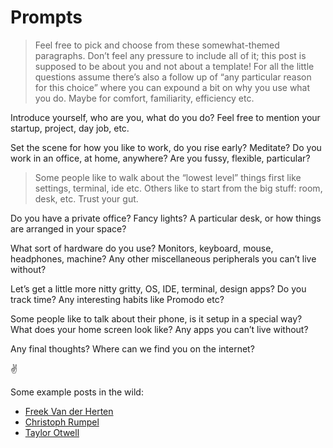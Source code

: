 # Prompts

> Feel free to pick and choose from these somewhat-themed paragraphs. Don’t feel any pressure to include all of it; this post is supposed to be about you and not about a template! For all the little questions assume there’s also a follow up of “any particular reason for this choice” where you can expound a bit on why you use what you do. Maybe for comfort, familiarity, efficiency etc.

Introduce yourself, who are you, what do you do? Feel free to mention your startup, project, day job, etc.

Set the scene for how you like to work, do you rise early? Meditate? Do you work in an office, at home, anywhere? Are you fussy, flexible, particular?

> Some people like to walk about the “lowest level” things first like settings, terminal, ide etc. Others like to start from the big stuff: room, desk, etc. Trust your gut.

Do you have a private office? Fancy lights? A particular desk, or how things are arranged in your space?

What sort of hardware do you use? Monitors, keyboard, mouse, headphones, machine? Any other miscellaneous peripherals you can’t live without?

Let’s get a little more nitty gritty, OS, IDE, terminal, design apps? Do you track time? Any interesting habits like Promodo etc?

Some people like to talk about their phone, is it setup in a special way? What does your home screen look like? Any apps you can’t live without?

Any final thoughts? Where can we find you on the internet?

✌

Some example posts in the wild:

* [Freek Van der Herten](https://medium.com/@freekmurze/my-current-setup-2018-edition-700687fbc838)
* [Christoph Rumpel](https://christoph-rumpel.com/2018/10/my-current-setup-in-2018)
* [Taylor Otwell](https://medium.com/@taylorotwell/how-i-work-october-2018-edition-e66a09931e7f)
